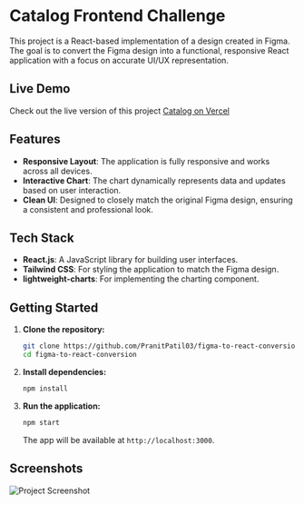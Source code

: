 
# Catalog Frontend Challenge

This project is a React-based implementation of a design created in Figma. The goal is to convert the Figma design into a functional, responsive React application with a focus on accurate UI/UX representation.

## Live Demo

Check out the live version of this project [Catalog on Vercel](https://catalog-challenge.vercel.app/)

## Features

- **Responsive Layout**: The application is fully responsive and works across all devices.
- **Interactive Chart**: The chart dynamically represents data and updates based on user interaction.
- **Clean UI**: Designed to closely match the original Figma design, ensuring a consistent and professional look.

## Tech Stack

- **React.js**: A JavaScript library for building user interfaces.
- **Tailwind CSS**: For styling the application to match the Figma design.
- **lightweight-charts**: For implementing the charting component.

## Getting Started

1. **Clone the repository:**
   ```bash
   git clone https://github.com/PranitPatil03/figma-to-react-conversion.git
   cd figma-to-react-conversion
   ```

2. **Install dependencies:**
   ```bash
   npm install
   ```

3. **Run the application:**
   ```bash
   npm start
   ```
   The app will be available at `http://localhost:3000`.

## Screenshots
![Project Screenshot](https://github.com/user-attachments/assets/4f1cd7e9-cc8a-4ba6-b2d2-00fd21bd94f2)

